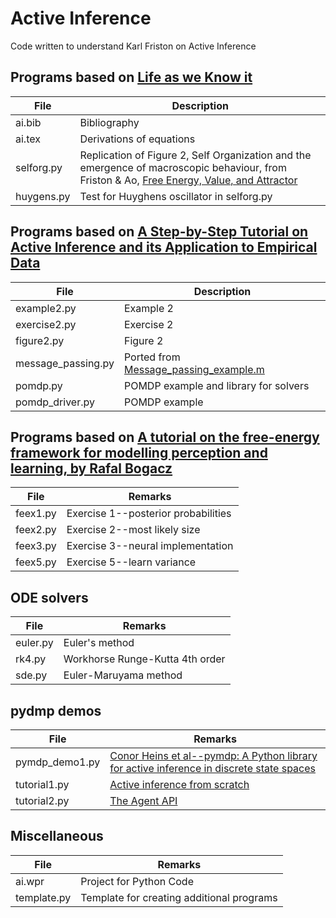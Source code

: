 # Active Inference

Code written to understand Karl Friston on Active Inference

## Programs based on [Life as we Know it](https://royalsocietypublishing.org/doi/10.1098/rsif.2013.0475)

File|Description
-------------------|---------------------------------------------------------------------------------------------------
ai.bib|Bibliography
ai.tex|Derivations of equations
selforg.py|Replication of Figure 2, Self Organization and the emergence of macroscopic behaviour, from Friston & Ao, [Free Energy, Value, and Attractor](https://www.hindawi.com/journals/cmmm/2012/937860/)
huygens.py|Test for Huyghens oscillator in selforg.py

## Programs based on [A Step-by-Step Tutorial on Active Inference and its Application to Empirical Data](https://www.researchgate.net/publication/348153427_A_Step-by-Step_Tutorial_on_Active_Inference_and_its_Application_to_Empirical_Data)

File|Description
-------------------|---------------------------------------------------------------------------------------------------
example2.py|Example 2
exercise2.py|Exercise 2
figure2.py|Figure 2
message_passing.py|Ported from [Message_passing_example.m](https://github.com/rssmith33/Active-Inference-Tutorial-Scripts/blob/main/Message_passing_example.m)
pomdp.py|POMDP example and library for solvers
pomdp_driver.py|POMDP example

## Programs based on [A tutorial on the free-energy framework for modelling perception and learning, by Rafal Bogacz](https://www.sciencedirect.com/science/article/pii/S0022249615000759)

 File  | Remarks |
---------------|-------------------------------------------------------------------------------------------
feex1.py| Exercise 1--posterior probabilities
feex2.py| Exercise 2--most likely size
feex3.py| Exercise 3--neural implementation
feex5.py| Exercise 5--learn variance

## ODE solvers

File  | Remarks |
---------------|-------------------------------------------------------------------------------------------
euler.py|Euler's method
rk4.py|Workhorse Runge-Kutta 4th order
sde.py|Euler-Maruyama method

## pydmp demos

File  | Remarks |
---------------|-------------------------------------------------------------------------------------------
pymdp_demo1.py|[Conor Heins et al--pymdp: A Python library for active inference in discrete state spaces](https://arxiv.org/abs/2201.03904)
tutorial1.py|[Active inference from scratch](https://pymdp-rtd.readthedocs.io/en/latest/notebooks/active_inference_from_scratch.html)
tutorial2.py|[The Agent API](https://pymdp-rtd.readthedocs.io/en/latest/notebooks/using_the_agent_class.html)

## Miscellaneous

File  | Remarks |
---------------|-------------------------------------------------------------------------------------------
ai.wpr|Project for Python Code
template.py|Template for creating additional programs
